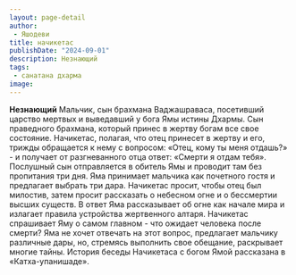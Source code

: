 ```yaml
---
layout: page-detail
author:
 - Яшодеви
title: начикетас
publishDate: "2024-09-01"
description: Незнающий
tags:
 - санатана дхарма
image: 
---
```


__Незнающий__
Мальчик, сын брахмана Ваджашраваса, посетивший царство мертвых и выведавший у бога Ямы истины Дхармы. Сын праведного брахмана, который принес в жертву богам все свое состояние. Начикетас, полагая, что отец принесет в жертву и его, трижды обращается к нему с вопросом: «Отец, кому ты меня отдашь?» - и получает от разгневанного отца ответ: «Смерти я отдам тебя». Послушный сын отправляется в обитель Ямы и проводит там без пропитания три дня. Яма принимает мальчика как почетного гостя и предлагает выбрать три дара. Начикетас просит, чтобы отец был милостив, затем просит рассказать о небесном огне и о бессмертии высших существ. В ответ Яма рассказывает об огне как начале мира и излагает правила устройства жертвенного алтаря. Начикетас спрашивает Яму о самом главном - что ожидает человека после смерти? Яма не хочет отвечать на этот вопрос, предлагает мальчику различные дары, но, стремясь выполнить свое обещание, раскрывает многие тайны. История беседы Начикетаса с богом Ямой рассказана в «Катха-упанишаде».

